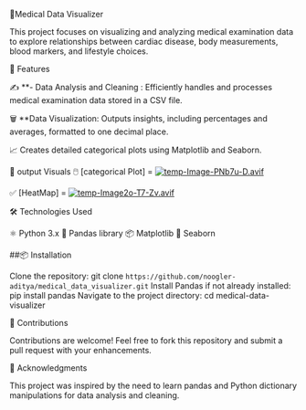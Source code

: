 📝Medical Data Visualizer

This project focuses on visualizing and analyzing medical examination data to explore relationships between cardiac disease, body measurements, blood markers, and lifestyle choices.

🌟 Features

✍️ **- Data Analysis and Cleaning : Efficiently handles and processes medical examination data stored in a CSV file.

🗑️ **Data Visualization: Outputs insights, including percentages and averages, formatted to one decimal place.

📈 Creates detailed categorical plots using Matplotlib and Seaborn.

🌟 output Visuals
 🖱️ [categorical Plot] =  [![temp-Image-PNb7u-D.avif](https://i.postimg.cc/26PGqNKr/temp-Image-PNb7u-D.avif)](https://postimg.cc/qhxyYSr5) 

 ✅ [HeatMap] = [![temp-Image2o-T7-Zv.avif](https://i.postimg.cc/mZHVvhPD/temp-Image2o-T7-Zv.avif)](https://postimg.cc/8sThWpBQ)

🛠️ Technologies Used

⚛️ Python 3.x 🎨 Pandas library 📦 Matplotlib 📎 Seaborn

##📦 Installation

Clone the repository: git clone ```https://github.com/noogler-aditya/medical_data_visualizer.git``` Install Pandas if not already installed: pip install pandas Navigate to the project directory: cd medical-data-visualizer

🤝 Contributions

Contributions are welcome! Feel free to fork this repository and submit a pull request with your enhancements.

🙌 Acknowledgments

This project was inspired by the need to learn pandas and Python dictionary manipulations for data analysis and cleaning.
